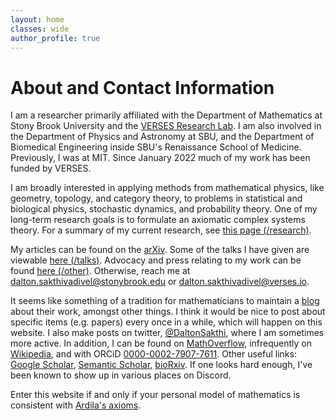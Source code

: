 ```yaml
---
layout: home
classes: wide
author_profile: true
---
```


# About and Contact Information

I am a researcher primarily affiliated with the Department of Mathematics at Stony Brook University and the [VERSES Research Lab](https://darsakthi.github.io/verses-lab/). I am also involved in the Department of Physics and Astronomy at SBU, and the Department of Biomedical Engineering inside SBU's Renaissance School of Medicine. Previously, I was at MIT. Since January 2022 much of my work has been funded by VERSES.

I am broadly interested in applying methods from mathematical physics, like geometry, topology, and category theory, to problems in statistical and biological physics, stochastic dynamics, and probability theory. One of my long-term research goals is to formulate an axiomatic complex systems theory. For a summary of my current research, see [this page (/research)](https://darsakthi.github.io/research).

My articles can be found on the [arXiv](https://arxiv.org/a/0000-0002-7907-7611.html). Some of the talks I have given are viewable [here (/talks)](https://darsakthi.github.io/talks). Advocacy and press relating to my work can be found [here (/other)](https://darsakthi.github.io/other/). Otherwise, reach me at [dalton.sakthivadivel@stonybrook.edu](mailto:dalton.sakthivadivel@stonybrook.edu) or [dalton.sakthivadivel@verses.io](mailto:dalton.sakthivadivel@verses.io).

It seems like something of a tradition for mathematicians to maintain a [blog](https://darsakthi.github.io/blog) about their work, amongst other things. I think it would be nice to post about specific items (e.g. papers) every once in a while, which will happen on this website. I also make posts on twitter, [@DaltonSakthi](https://twitter.com/DaltonSakthi), where I am sometimes more active. In addition, I can be found on [MathOverflow](https://mathoverflow.net/users/370636/dalton-a-r-sakthivadivel), infrequently on [Wikipedia](https://en.wikipedia.org/wiki/User:Dalton.sakthi), and with ORCiD [0000-0002-7907-7611](https://orcid.org/0000-0002-7907-7611). Other useful links: [Google Scholar](https://scholar.google.com/citations?user=mWJtfUUAAAAJ), [Semantic Scholar](https://www.semanticscholar.org/author/D.-A.-Sakthivadivel/2047545652), [bioRxiv](https://www.biorxiv.org/search/author1%3ADalton%2BA%2BR%2BSakthivadivel%2B). If one looks hard enough, I've been known to show up in various places on Discord. 

Enter this website if and only if your personal model of mathematics is consistent with [Ardila's axioms](http://fardila.com).
